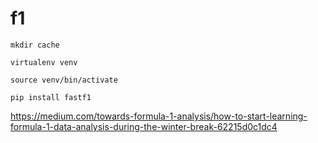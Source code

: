 # f1

```
mkdir cache
```
```
virtualenv venv
```
```
source venv/bin/activate
```
```
pip install fastf1
```
https://medium.com/towards-formula-1-analysis/how-to-start-learning-formula-1-data-analysis-during-the-winter-break-62215d0c1dc4